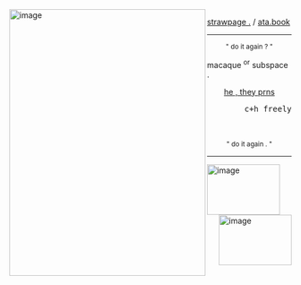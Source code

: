 
<!--
**sn4kewrath/sn4kewrath** is a ✨ _special_ ✨ repository because its `README.md` (this file) appears on your GitHub profile.
-->

<img align="left" width="350" height="476" alt="image" src="https://github.com/user-attachments/assets/25423718-a37e-48a1-81e6-d2a37acf980c" />

[strawpage .](https://trpmine.straw.page)       /       [ata.book](https://sublaser.atabook.org)

     
---

<p align="center"> <sup>" do it again ? "</sup>
     <br/>
<p align="left"> macaque <sup>or</sup></sup> subspace .
<p align="center"> <ins>he , they prns</ins>
<p align="right"> <samp>c+h freely</samp>
     <br/><br/><br/>
<p align="center"> <sup>" do it again . "</sup>

---
<img align="center" width="130" height="90" alt="image" src="https://github.com/user-attachments/assets/6660dc1d-8e1a-445b-af74-e4b4bb811247" /> <img align="right" width="130" height="90" alt="image" src="https://github.com/user-attachments/assets/e9a3278d-5a0c-4958-bcfb-62b6d244c520" />

